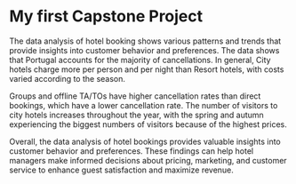 # My first Capstone Project

The data analysis of hotel booking shows various patterns and trends that provide insights into customer behavior and preferences. The data shows that Portugal accounts for the majority of cancellations. In general, City hotels charge more per person and per night than Resort hotels, with costs varied according to the season.

Groups and offline TA/TOs have higher cancellation rates than direct bookings, which have a lower cancellation rate. The number of visitors to city hotels increases throughout the year, with the spring and autumn experiencing the biggest numbers of visitors because of the highest prices.

Overall, the data analysis of hotel bookings provides valuable insights into customer behavior and preferences. These findings can help hotel managers make informed decisions about pricing, marketing, and customer service to enhance guest satisfaction and maximize revenue.
